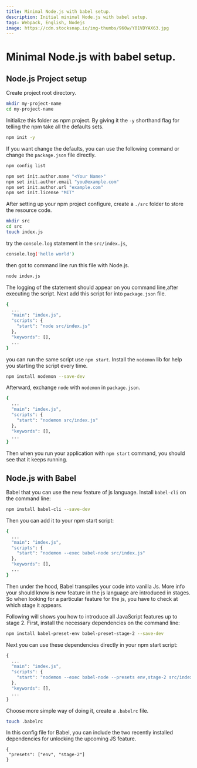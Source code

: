```yaml
---
title: Minimal Node.js with babel setup.
description: Initial minimal Node.js with babel setup.
tags: Webpack, English, Nodejs
image: https://cdn.stocksnap.io/img-thumbs/960w/Y01VDYAX63.jpg
---
```

# Minimal Node.js with babel setup.

## Node.js Project setup

Create project root directory.
```bash
mkdir my-project-name
cd my-project-name
```
Initialize this folder as npm project. By giving it the `-y` shorthand flag for telling the npm take all the defaults sets.
```bash
npm init -y
```
If you want change the defaults, you can use the following command or change the `package.json` file directly.
```bash
npm config list

npm set init.author.name "<Your Name>"
npm set init.author.email "you@example.com"
npm set init.author.url "example.com"
npm set init.license "MIT"
```
After setting up your npm project configure, create a `./src` folder to store the resource code.
```bash
mkdir src
cd src
touch index.js
```
try the `console.log` statement in the `src/index.js`,
```bash
console.log('hello world')
```
then got to command line run this file with Node.js.
```bash
node index.js
```
The logging of the statement should appear on you command line,after executing the script. Next add this script for into `package.json` file.
```bash
{
  ...
  "main": "index.js",
  "scripts": {
    "start": "node src/index.js"
  },
  "keywords": [],
  ...
}
```
you can run the same script use `npm start`. Install the `nodemon` lib for help you starting the script every time.
```bash
npm install nodemon --save-dev
```
Afterward, exchange `node` with `nodemon` in `package.json`.
```bash
{
  ...
  "main": "index.js",
  "scripts": {
    "start": "nodemon src/index.js"
  },
  "keywords": [],
  ...
}
```
Then when you run your application with `npm start` command, you should see that it keeps running.

## Node.js with Babel

Babel that you can use the new feature of js language. Install `babel-cli` on the command line:
```bash
npm install babel-cli --save-dev
```
Then you can add it to your npm start script:
```bash
{
  ...
  "main": "index.js",
  "scripts": {
    "start": "nodemon --exec babel-node src/index.js"
  },
  "keywords": [],
  ...
}
```
Then under the hood, Babel transpiles your code into vanilla Js. More info your should know is new feature in the js language are introduced in stages. So when looking for a particular feature for the js, you have to check at which stage it appears.

Following will shows you how to introduce all JavaScript features up to stage 2. First, install the necessary dependencies on the command line:
```bash
npm install babel-preset-env babel-preset-stage-2 --save-dev
```
Next you can use these dependencies directly in your npm start script:
```js
{
  ...
  "main": "index.js",
  "scripts": {
    "start": "nodemon --exec babel-node --presets env,stage-2 src/index.js"
  },
  "keywords": [],
  ...
}
```
Choose more simple way of doing it, create a `.babelrc` file.
```bash
touch .babelrc
```
In this config file for Babel, you can include the two recently installed dependencies for unlocking the upcoming JS feature.
```
{
 "presets": ["env", "stage-2"]
}
```
